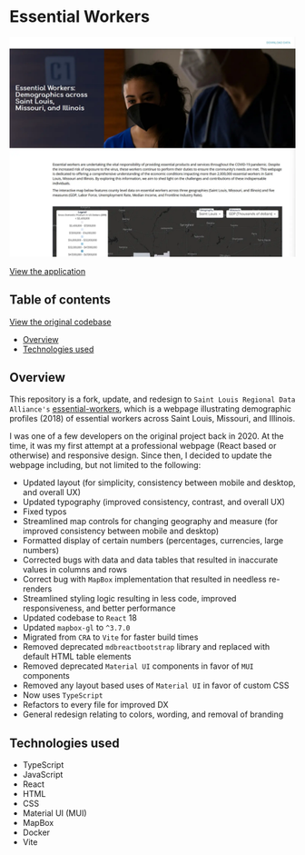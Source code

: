 # Essential Workers

<img src="/presentation/thumbnail.webp" width="650">

[View the application](https://master.d1gzfx9o22abaw.amplifyapp.com/)

## Table of contents

[View the original codebase](https://github.com/stlrda/essential-workers)

-   [Overview](#overview)
-   [Technologies used](#technologies-used)

## Overview

This repository is a fork, update, and redesign to `Saint Louis Regional Data Alliance's` [essential-workers](https://github.com/stlrda/essential-workers), which is a webpage illustrating demographic profiles (2018) of essential workers across Saint Louis, Missouri, and Illinois.

I was one of a few developers on the original project back in 2020. At the time, it was my first attempt at a professional webpage (React based or otherwise) and responsive design. Since then, I decided to update the webpage including, but not limited to the following:

-   Updated layout (for simplicity, consistency between mobile and desktop, and overall UX)
-   Updated typography (improved consistency, contrast, and overall UX)
-   Fixed typos
-   Streamlined map controls for changing geography and measure (for improved consistency between mobile and desktop)
-   Formatted display of certain numbers (percentages, currencies, large numbers)
-   Corrected bugs with data and data tables that resulted in inaccurate values in columns and rows
-   Correct bug with `MapBox` implementation that resulted in needless re-renders
-   Streamlined styling logic resulting in less code, improved responsiveness, and better performance
-   Updated codebase to `React` 18
-   Updated `mapbox-gl` to `^3.7.0`
-   Migrated from `CRA` to `Vite` for faster build times
-   Removed deprecated `mdbreactbootstrap` library and replaced with default HTML table elements
-   Removed deprecated `Material UI` components in favor of `MUI` components
-   Removed any layout based uses of `Material UI` in favor of custom CSS
-   Now uses `TypeScript`
-   Refactors to every file for improved DX
-   General redesign relating to colors, wording, and removal of branding

## Technologies used

-   TypeScript
-   JavaScript
-   React
-   HTML
-   CSS
-   Material UI (MUI)
-   MapBox
-   Docker
-   Vite
